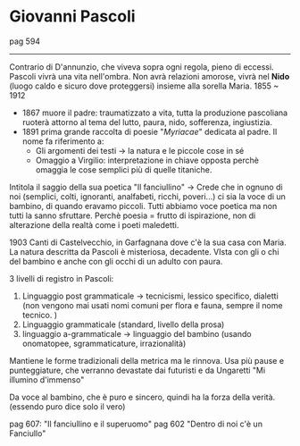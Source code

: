 # Giovanni Pascoli 
pag 594 
___

Contrario di D'annunzio, che viveva sopra ogni regola, pieno di eccessi. 
Pascoli vivrà una vita nell'ombra. 
Non avrà relazioni amorose, vivrà nel **Nido** (luogo caldo e sicuro dove proteggersi) insieme alla sorella Maria. 
1855 ~ 1912 
- 1867 muore il padre: traumatizzato a vita, tutta la produzione pascoliana ruoterà attorno al tema del lutto, paura, nido, sofferenza, ingiustizia. 
- 1891 prima grande raccolta di poesie "*Myriacae*" dedicata al padre. Il nome fa riferimento a: 
	- Gli argomenti dei testi -> la natura e le piccole cose in sé 
	- Omaggio a Virgilio: interpretazione in chiave opposta perchè omaggia le cose semplici più di quelle titaniche.

Intitola il saggio della sua poetica "Il fanciullino" -> Crede che in ognuno di noi (semplici, colti, ignoranti, analfabeti, ricchi, poveri...) ci sia la voce di un bambino, di quando eravamo piccoli. Tutti abbiamo voce poetica ma non tutti la sanno sfruttare. Perchè poesia = frutto di ispirazione, non di alterazione della realtà come i poeti maledetti. 

1903 Canti di Castelvecchio, in Garfagnana dove c'è la sua casa con Maria. 
La natura descritta da Pascoli è misteriosa, decadente. VIsta con gli o chi del bambino e anche con gli occhi di un adulto con paura. 

3 livelli di registro in Pascoli:
1. Linguaggio post grammaticale -> tecnicismi, lessico specifico, dialetti (non vengono mai usati nomi comuni per flora e fauna, sempre il nome tecnico. )
2. Linguaggio grammaticale (standard, livello della prosa)
3. linguaggio a-grammaticale -> linguaggio del bambino (usando onomatopee, sgrammaticature, irrazionalità)

Mantiene le forme tradizionali della metrica ma le rinnova. Usa più pause e punteggiature, che verranno devastate dai futuristi e da Ungaretti "Mi illumino d'immenso"

Da voce al bambino, che è puro e sincero, quindi ha la forza della verità. (essendo puro dice solo il vero)

pag 607: "Il fanciullino e il superuomo"
pag 602 "Dentro di noi c'è un Fanciullo"


















